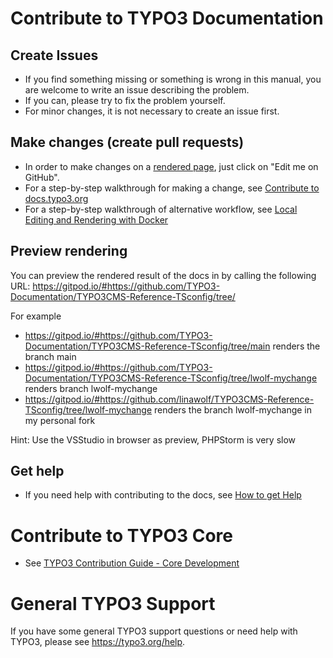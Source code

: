 # Contribute to TYPO3 Documentation

## Create Issues

* If you find something missing or something is wrong in this manual, you are welcome to write an issue describing the problem.
* If you can, please try to fix the problem yourself.
* For minor changes, it is not necessary to create an issue first.

## Make changes (create pull requests)

* In order to make changes on a [rendered page](https://docs.typo3.org/typo3cms/TSconfigReference/), just click on "Edit me on GitHub".
* For a step-by-step walkthrough for making a change, see [Contribute to docs.typo3.org](https://docs.typo3.org/typo3cms/HowToDocument/WritingDocsOfficial/Index.html)
* For a step-by-step walkthrough of alternative workflow, see [Local Editing and Rendering with Docker](https://docs.typo3.org/typo3cms/HowToDocument/WritingDocsOfficial/LocalEditing.html)

## Preview rendering

You can preview the rendered result of the docs in by calling the following URL:
https://gitpod.io/#https://github.com/TYPO3-Documentation/TYPO3CMS-Reference-TSconfig/tree/<your branch>

For example

* https://gitpod.io/#https://github.com/TYPO3-Documentation/TYPO3CMS-Reference-TSconfig/tree/main renders the branch main
* https://gitpod.io/#https://github.com/TYPO3-Documentation/TYPO3CMS-Reference-TSconfig/tree/lwolf-mychange renders branch lwolf-mychange
* https://gitpod.io/#https://github.com/linawolf/TYPO3CMS-Reference-TSconfig/tree/lwolf-mychange renders the branch lwolf-mychange in my personal fork

Hint: Use the VSStudio in browser as preview, PHPStorm is very slow

## Get help

* If you need help with contributing to the docs, see [How to get Help](https://docs.typo3.org/typo3cms/HowToDocument/HowToGetHelp.html)

# Contribute to TYPO3 Core

* See [TYPO3 Contribution Guide - Core Development](https://docs.typo3.org/typo3cms/ContributionWorkflowGuide/)

# General TYPO3 Support

If you have some general TYPO3 support questions or need help with TYPO3, please see https://typo3.org/help.
